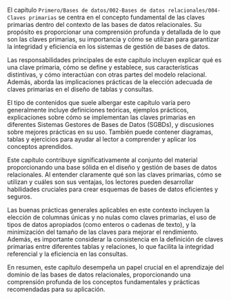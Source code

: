 El capítulo `Primero/Bases de datos/002-Bases de datos relacionales/004-Claves primarias` se centra en el concepto fundamental de las claves primarias dentro del contexto de las bases de datos relacionales. Su propósito es proporcionar una comprensión profunda y detallada de lo que son las claves primarias, su importancia y cómo se utilizan para garantizar la integridad y eficiencia en los sistemas de gestión de bases de datos.

Las responsabilidades principales de este capítulo incluyen explicar qué es una clave primaria, cómo se define y establece, sus características distintivas, y cómo interactúan con otras partes del modelo relacional. Además, aborda las implicaciones prácticas de la elección adecuada de claves primarias en el diseño de tablas y consultas.

El tipo de contenidos que suele albergar este capítulo varía pero generalmente incluye definiciones teóricas, ejemplos prácticos, explicaciones sobre cómo se implementan las claves primarias en diferentes Sistemas Gestores de Bases de Datos (SGBDs), y discusiones sobre mejores prácticas en su uso. También puede contener diagramas, tablas y ejercicios para ayudar al lector a comprender y aplicar los conceptos aprendidos.

Este capítulo contribuye significativamente al conjunto del material proporcionando una base sólida en el diseño y gestión de bases de datos relacionales. Al entender claramente qué son las claves primarias, cómo se utilizan y cuáles son sus ventajas, los lectores pueden desarrollar habilidades cruciales para crear esquemas de bases de datos eficientes y seguros.

Las buenas prácticas generales aplicables en este contexto incluyen la elección de columnas únicas y no nulas como claves primarias, el uso de tipos de datos apropiados (como enteros o cadenas de texto), y la minimización del tamaño de las claves para mejorar el rendimiento. Además, es importante considerar la consistencia en la definición de claves primarias entre diferentes tablas y relaciones, lo que facilita la integridad referencial y la eficiencia en las consultas.

En resumen, este capítulo desempeña un papel crucial en el aprendizaje del dominio de las bases de datos relacionales, proporcionando una comprensión profunda de los conceptos fundamentales y prácticas recomendadas para su aplicación.
